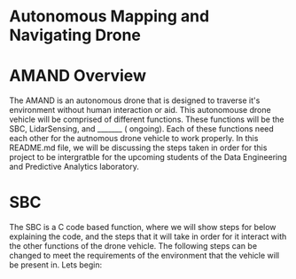 # Autonomous Mapping and Navigating Drone

# AMAND Overview
The AMAND is an autonomous drone that is designed to traverse it's environment without human interaction or aid. This autonomouse drone vehicle  will be comprised of different functions. These functions will be the SBC, LidarSensing, and _______ ( ongoing). Each of these functions need each other for the autnomous drone vehicle to work properly. In this README.md file, we will be discussing the steps taken in order for this project to be intergratble for the upcoming students of the Data Engineering and Predictive Analytics laboratory.

# SBC 
The SBC is a C code based function, where we will show steps for below explaining the code, and the steps that it will take in order for it interact with the other functions of the drone vehicle. The following steps can be changed to meet the requirements of the environment that the vehicle will be present in. Lets begin: 
